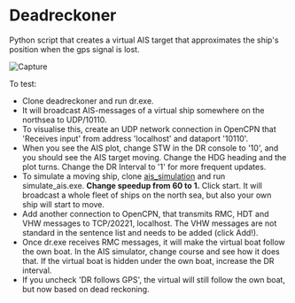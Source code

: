 # Deadreckoner
Python script that creates a virtual AIS target that approximates the ship's position when the gps signal is lost.

![Capture](https://github.com/user-attachments/assets/110de8ab-7bf3-4c3c-9ca8-6cd03dfff744)

To test:

* Clone deadreckoner and run dr.exe.
* It will broadcast AIS-messages of a virtual ship somewhere on the northsea to UDP/10110.
* To visualise this, create an UDP network connection in OpenCPN that 'Receives input' from address 'localhost' and dataport '10110'.
* When you see the AIS plot, change STW in the DR console to '10', and you should see the AIS target moving. Change the HDG heading and the plot turns. Change the DR Interval to '1' for more frequent updates.
* To simulate a moving ship, clone [ais_simulation](https://github.com/marcobergman/ais_simulation) and run simulate_ais.exe. <b>Change speedup from 60 to 1.</b> Click start. It will broadcast a whole fleet of ships on the north sea, but also your own ship will start to move.
* Add another connection to OpenCPN, that transmits RMC, HDT and VHW messages to TCP/20221, localhost. The VHW messages are not standard in the sentence list and needs to be added (click Add!). 
* Once dr.exe receives RMC messages, it will make the virtual boat follow the own boat. In the AIS simulator, change course and see how it does that. If the virtual boat is hidden under the own boat, increase the DR interval. 
* If you uncheck 'DR follows GPS', the virtual will still follow the own boat, but now based on dead reckoning.

